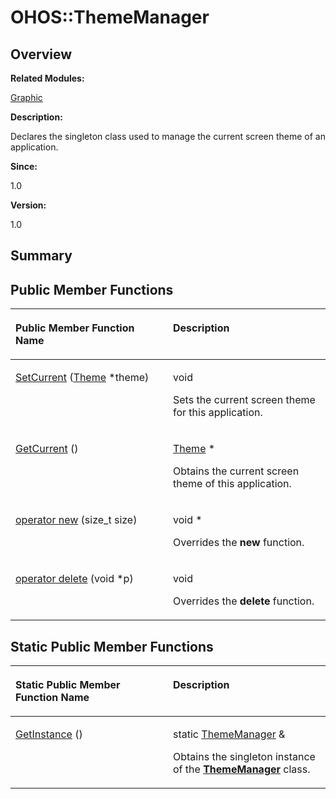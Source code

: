 # OHOS::ThemeManager<a name="ZH-CN_TOPIC_0000001055358142"></a>

## **Overview**<a name="section1211049927093536"></a>

**Related Modules:**

[Graphic](Graphic.md)

**Description:**

Declares the singleton class used to manage the current screen theme of an application. 

**Since:**

1.0

**Version:**

1.0

## **Summary**<a name="section483548575093536"></a>

## Public Member Functions<a name="pub-methods"></a>

<a name="table668183813093536"></a>
<table><thead align="left"><tr id="row1128172977093536"><th class="cellrowborder" valign="top" width="50%" id="mcps1.1.3.1.1"><p id="p358639187093536"><a name="p358639187093536"></a><a name="p358639187093536"></a>Public Member Function Name</p>
</th>
<th class="cellrowborder" valign="top" width="50%" id="mcps1.1.3.1.2"><p id="p877292995093536"><a name="p877292995093536"></a><a name="p877292995093536"></a>Description</p>
</th>
</tr>
</thead>
<tbody><tr id="row926532263093536"><td class="cellrowborder" valign="top" width="50%" headers="mcps1.1.3.1.1 "><p id="p77582817093536"><a name="p77582817093536"></a><a name="p77582817093536"></a><a href="Graphic.md#ga6c4963d3186afc52db0d0a18bd52820f">SetCurrent</a> (<a href="OHOS-Theme.md">Theme</a> *theme)</p>
</td>
<td class="cellrowborder" valign="top" width="50%" headers="mcps1.1.3.1.2 "><p id="p1074467864093536"><a name="p1074467864093536"></a><a name="p1074467864093536"></a>void&nbsp;</p>
<p id="p1650936969093536"><a name="p1650936969093536"></a><a name="p1650936969093536"></a>Sets the current screen theme for this application. </p>
</td>
</tr>
<tr id="row1564739216093536"><td class="cellrowborder" valign="top" width="50%" headers="mcps1.1.3.1.1 "><p id="p838108131093536"><a name="p838108131093536"></a><a name="p838108131093536"></a><a href="Graphic.md#ga6aeed87ecd925de4262763f20cd940d5">GetCurrent</a> ()</p>
</td>
<td class="cellrowborder" valign="top" width="50%" headers="mcps1.1.3.1.2 "><p id="p1840925574093536"><a name="p1840925574093536"></a><a name="p1840925574093536"></a><a href="OHOS-Theme.md">Theme</a> *&nbsp;</p>
<p id="p2037648242093536"><a name="p2037648242093536"></a><a name="p2037648242093536"></a>Obtains the current screen theme of this application. </p>
</td>
</tr>
<tr id="row1246958519093536"><td class="cellrowborder" valign="top" width="50%" headers="mcps1.1.3.1.1 "><p id="p961557396093536"><a name="p961557396093536"></a><a name="p961557396093536"></a><a href="Graphic.md#ga4854963aa969ee20a6cd174a70f5cd23">operator new</a> (size_t size)</p>
</td>
<td class="cellrowborder" valign="top" width="50%" headers="mcps1.1.3.1.2 "><p id="p783000690093536"><a name="p783000690093536"></a><a name="p783000690093536"></a>void *&nbsp;</p>
<p id="p863342410093536"><a name="p863342410093536"></a><a name="p863342410093536"></a>Overrides the <strong id="b725471156093536"><a name="b725471156093536"></a><a name="b725471156093536"></a>new</strong> function. </p>
</td>
</tr>
<tr id="row1111391155093536"><td class="cellrowborder" valign="top" width="50%" headers="mcps1.1.3.1.1 "><p id="p291841407093536"><a name="p291841407093536"></a><a name="p291841407093536"></a><a href="Graphic.md#gadf1997a0f56ac2b220e7f0f8e8e0a6ef">operator delete</a> (void *p)</p>
</td>
<td class="cellrowborder" valign="top" width="50%" headers="mcps1.1.3.1.2 "><p id="p1378571431093536"><a name="p1378571431093536"></a><a name="p1378571431093536"></a>void&nbsp;</p>
<p id="p873818121093536"><a name="p873818121093536"></a><a name="p873818121093536"></a>Overrides the <strong id="b1876940898093536"><a name="b1876940898093536"></a><a name="b1876940898093536"></a>delete</strong> function. </p>
</td>
</tr>
</tbody>
</table>

## Static Public Member Functions<a name="pub-static-methods"></a>

<a name="table1880653263093536"></a>
<table><thead align="left"><tr id="row637058615093536"><th class="cellrowborder" valign="top" width="50%" id="mcps1.1.3.1.1"><p id="p133216911093536"><a name="p133216911093536"></a><a name="p133216911093536"></a>Static Public Member Function Name</p>
</th>
<th class="cellrowborder" valign="top" width="50%" id="mcps1.1.3.1.2"><p id="p230347195093536"><a name="p230347195093536"></a><a name="p230347195093536"></a>Description</p>
</th>
</tr>
</thead>
<tbody><tr id="row668568874093536"><td class="cellrowborder" valign="top" width="50%" headers="mcps1.1.3.1.1 "><p id="p309704858093536"><a name="p309704858093536"></a><a name="p309704858093536"></a><a href="Graphic.md#gaf98c321c61e63bdfdc1a0eed3735084b">GetInstance</a> ()</p>
</td>
<td class="cellrowborder" valign="top" width="50%" headers="mcps1.1.3.1.2 "><p id="p1923455591093536"><a name="p1923455591093536"></a><a name="p1923455591093536"></a>static <a href="OHOS-ThemeManager.md">ThemeManager</a> &amp;&nbsp;</p>
<p id="p573944714093536"><a name="p573944714093536"></a><a name="p573944714093536"></a>Obtains the singleton instance of the <strong id="b1068867578093536"><a name="b1068867578093536"></a><a name="b1068867578093536"></a><a href="OHOS-ThemeManager.md">ThemeManager</a></strong> class. </p>
</td>
</tr>
</tbody>
</table>

